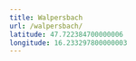 ```yaml
---
title: Walpersbach
url: /walpersbach/
latitude: 47.722384700000006
longitude: 16.233297800000003
---
```

